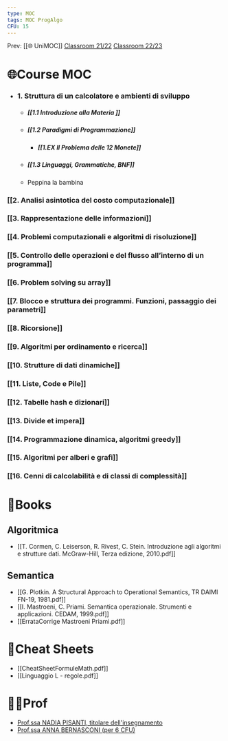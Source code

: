 ```yaml
---
type: MOC
tags: MOC ProgAlgo
CFU: 15 
---
```


Prev: [[🌐 UniMOC]]
[Classroom 21/22](https://classroom.google.com/u/2/c/Mzg4MzU1NTE0Mzk0)
[Classroom 22/23](https://classroom.google.com/u/2/c/NDg5NzMwNzE2NDQz)

# 🌐Course MOC

- ### 1. Struttura di un calcolatore e ambienti di sviluppo 
	- ##### [[1.1 Introduzione alla Materia ]]
	- ##### [[1.2 Paradigmi di Programmazione]]
		- ##### [[1.EX Il Problema delle 12 Monete]]
	- ##### [[1.3 Linguaggi, Grammatiche, BNF]]
	- Peppina la bambina
### [[2. Analisi asintotica del costo computazionale]]
### [[3. Rappresentazione delle informazioni]]
### [[4. Problemi computazionali e algoritmi di risoluzione]]
### [[5. Controllo delle operazioni e del flusso all’interno di un programma]]
### [[6. Problem solving su array]]
### [[7. Blocco e struttura dei programmi. Funzioni, passaggio dei parametri]]
### [[8. Ricorsione]]
### [[9. Algoritmi per ordinamento e ricerca]]
### [[10. Strutture di dati dinamiche]]
### [[11. Liste, Code e Pile]]
### [[12. Tabelle hash e dizionari]]
### [[13. Divide et impera]]
### [[14. Programmazione dinamica, algoritmi greedy]] 
### [[15. Algoritmi per alberi e grafi]]
### [[16. Cenni di calcolabilità e di classi di complessità]]


# 📒Books

## Algoritmica
- [[T. Cormen, C. Leiserson, R. Rivest, C. Stein. Introduzione agli algoritmi e strutture dati. McGraw-Hill, Terza edizione, 2010.pdf]]
## Semantica
- [[G. Plotkin. A Structural Approach to Operational Semantics, TR DAIMI FN-19, 1981.pdf]]
- [[I. Mastroeni, C. Priami. Semantica operazionale. Strumenti e applicazioni. CEDAM, 1999.pdf]]
- [[ErrataCorrige Mastroeni Priami.pdf]]

# 📄Cheat Sheets

- [[CheatSheetFormuleMath.pdf]]
- [[Linguaggio L - regole.pdf]]

# 👨‍🏫Prof

- [Prof.ssa NADIA PISANTI, titolare dell'insegnamento](http://pages.di.unipi.it/pisanti/)
- [Prof.ssa ANNA BERNASCONI (per 6 CFU)](http://pages.di.unipi.it/bernasconi/)


